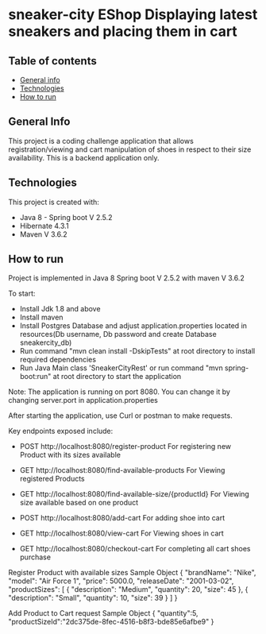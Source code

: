# sneaker-city EShop Displaying latest sneakers and placing them in cart

## Table of contents
* [General info](#general-info)
* [Technologies](#technologies)
* [How to run](#how-to-run)

## General Info

This project is a coding challenge application that allows registration/viewing and cart manipulation of shoes in respect to their size availability.
This is a backend application only.
  
## Technologies
This project is created with:
* Java 8 - Spring boot V 2.5.2
* Hibernate 4.3.1
* Maven V 3.6.2

## How to run
Project is implemented in Java 8 Spring boot V 2.5.2 with maven V 3.6.2

To start: 
* Install Jdk 1.8 and above
* Install maven
* Install Postgres Database and adjust application.properties located in resources(Db username, Db password and create Database sneakercity_db)
* Run command "mvn clean install -DskipTests" at root directory to install required dependencies
* Run Java Main class 'SneakerCityRest' or run command "mvn spring-boot:run" at root directory to start the application

Note: The application is running on port 8080. You can change it by changing server.port in application.properties

After starting the application, use Curl or postman to make requests.

Key endpoints exposed include:

  * POST  http://localhost:8080/register-product                  For registering new Product with its sizes available
  * GET   http://localhost:8080/find-available-products           For Viewing registered Products
  * GET   http://localhost:8080/find-available-size/{productId}   For Viewing size available based on one product
  
  
  * POST  http://localhost:8080/add-cart                          For adding shoe into cart
  * GET   http://localhost:8080/view-cart                         For Viewing shoes in cart
  * GET   http://localhost:8080/checkout-cart                     For completing all cart shoes purchase 
  


Register Product with available sizes Sample Object
{
    "brandName": "Nike",
    "model": "Air Force 1",
    "price": 5000.0,
    "releaseDate": "2001-03-02",
    "productSizes": [
        {
            "description": "Medium",
            "quantity": 20,
            "size": 45
        },
        {
            "description": "Small",
            "quantity": 10,
            "size": 39
        }
    ]
}



Add Product to Cart request Sample Object
{
    "quantity":5,
    "productSizeId":"2dc375de-8fec-4516-b8f3-bde85e6afbe9"
}
